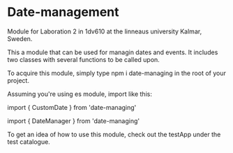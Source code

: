 # Date-management
Module for Laboration 2 in 1dv610 at the linneaus university Kalmar, Sweden.

This a module that can be used for managin dates and events. It includes two classes with several functions to be called upon. 

To acquire this module, simply type npm i date-managing in the root of your project.

Assuming you're using es module, import like this:

import { CustomDate } from 'date-managing'

import { DateManager } from 'date-managing'

To get an idea of how to use this module, check out the testApp under the test catalogue.

